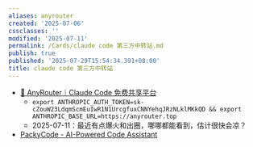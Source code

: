 ```yaml
---
aliases: anyrouter
created: '2025-07-06'
cssclasses: ''
modified: '2025-07-11'
permalink: /Cards/claude code 第三方中转站.md
publish: true
published: '2025-07-29T15:54:34.391+08:00'
title: claude code 第三方中转站
---
```

- [🚀 AnyRouter｜Claude Code 免费共享平台](https://anyrouter.top/)
	- `export ANTHROPIC_AUTH_TOKEN=sk-cZouW23LdqmScmEuIwR1N1UrcgfuxCNNYehqJRzNLklMKkQD && export ANTHROPIC_BASE_URL=https://anyrouter.top`
	- 2025-07-11：最近有点爆火和出圈，哪哪都能看到，估计很快会凉？
- [PackyCode - AI-Powered Code Assistant](https://www.packycode.com)
